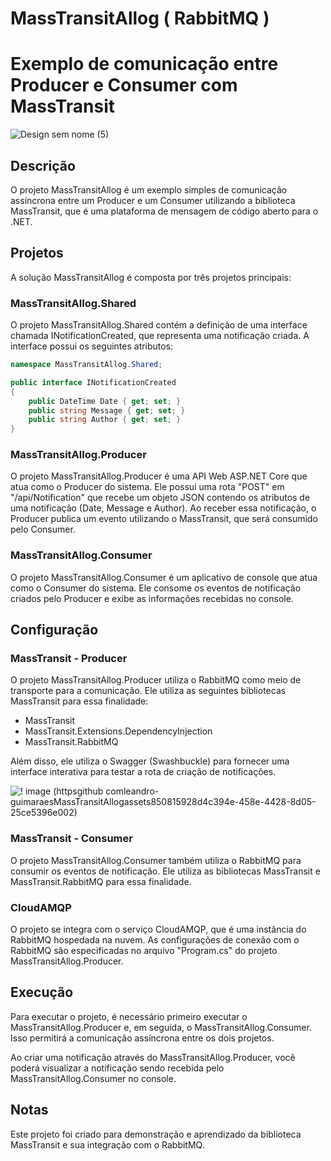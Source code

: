 # MassTransitAllog ( RabbitMQ )
# Exemplo de comunicação entre Producer e Consumer com MassTransit
![Design sem nome (5)](https://github.com/leandro-guimaraes/MassTransitAllog/assets/85081592/766637cd-a81f-4d98-aa0f-7e36ab7402ff)

## Descrição

O projeto MassTransitAllog é um exemplo simples de comunicação assíncrona entre um Producer e um Consumer utilizando a biblioteca MassTransit, que é uma plataforma de mensagem de código aberto para o .NET.

## Projetos

A solução MassTransitAllog é composta por três projetos principais:

### MassTransitAllog.Shared

O projeto MassTransitAllog.Shared contém a definição de uma interface chamada INotificationCreated, que representa uma notificação criada. A interface possui os seguintes atributos:

```csharp
namespace MassTransitAllog.Shared;

public interface INotificationCreated
{
    public DateTime Date { get; set; }
    public string Message { get; set; }
    public string Author { get; set; }
}
```

### MassTransitAllog.Producer

O projeto MassTransitAllog.Producer é uma API Web ASP.NET Core que atua como o Producer do sistema. Ele possui uma rota "POST" em "/api/Notification" que recebe um objeto JSON contendo os atributos de uma notificação (Date, Message e Author). Ao receber essa notificação, o Producer publica um evento utilizando o MassTransit, que será consumido pelo Consumer.

### MassTransitAllog.Consumer

O projeto MassTransitAllog.Consumer é um aplicativo de console que atua como o Consumer do sistema. Ele consome os eventos de notificação criados pelo Producer e exibe as informações recebidas no console.

## Configuração

### MassTransit - Producer

O projeto MassTransitAllog.Producer utiliza o RabbitMQ como meio de transporte para a comunicação. Ele utiliza as seguintes bibliotecas MassTransit para essa finalidade:

- MassTransit
- MassTransit.Extensions.DependencyInjection
- MassTransit.RabbitMQ

Além disso, ele utiliza o Swagger (Swashbuckle) para fornecer uma interface interativa para testar a rota de criação de notificações.

![! image (httpsgithub comleandro-guimaraesMassTransitAllogassets850815928d4c394e-458e-4428-8d05-25ce5396e002)](https://github.com/leandro-guimaraes/MassTransitAllog/assets/85081592/1e990b47-500e-4f72-9c93-fa91098b8be1)

### MassTransit - Consumer

O projeto MassTransitAllog.Consumer também utiliza o RabbitMQ para consumir os eventos de notificação. Ele utiliza as bibliotecas MassTransit e MassTransit.RabbitMQ para essa finalidade.

### CloudAMQP

O projeto se integra com o serviço CloudAMQP, que é uma instância do RabbitMQ hospedada na nuvem. As configurações de conexão com o RabbitMQ são especificadas no arquivo "Program.cs" do projeto MassTransitAllog.Producer.

## Execução

Para executar o projeto, é necessário primeiro executar o MassTransitAllog.Producer e, em seguida, o MassTransitAllog.Consumer. Isso permitirá a comunicação assíncrona entre os dois projetos.

Ao criar uma notificação através do MassTransitAllog.Producer, você poderá visualizar a notificação sendo recebida pelo MassTransitAllog.Consumer no console.

## Notas

Este projeto foi criado para demonstração e aprendizado da biblioteca MassTransit e sua integração com o RabbitMQ.
